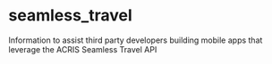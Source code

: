 # seamless_travel
Information to assist third party developers building mobile apps that leverage the ACRIS Seamless Travel API
